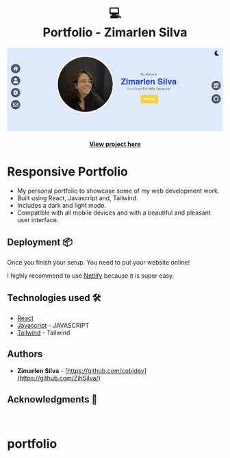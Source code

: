 
<h1 align="center">
  💻<br>Portfolio - Zimarlen Silva
</h1>

![Project](src/images/front-page.png)

<h4 align="center"><a href="https://zimarlen-portfolio.netlify.app//">View project here</a></h4>

# Responsive Portfolio

- My personal portfolio to showcase some of my web development work.
- Built using React, Javascript and, Tailwind.
- Includes a dark and light mode.
- Compatible with all mobile devices and with a beautiful and pleasant user interface.

## Deployment 📦

Once you finish your setup. You need to put your website online!

I highly recommend to use [Netlify](https://netlify.com) because it is super easy.

## Technologies used 🛠️

- [React](https://reactjs.org/) 
- [Javascript](https://www.javascript.com/) - JAVASCRIPT
- [Tailwind](https://tailwindui.com/) - Tailwind


## Authors

- **Zimarlen Silva** - [https://github.com/cobidev](https://github.com/ZihSilva/)


## Acknowledgments 🎁




​
# portfolio
